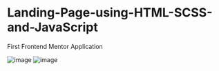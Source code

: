 # Landing-Page-using-HTML-SCSS-and-JavaScript
First Frontend Mentor Application 

![image](https://user-images.githubusercontent.com/73253420/225981441-8a336c36-535c-42e1-b5c8-da7f1539c33f.png)
![image](https://user-images.githubusercontent.com/73253420/225981447-7720d3e3-f1b8-4b6c-808b-a816ac10d5fa.png)
